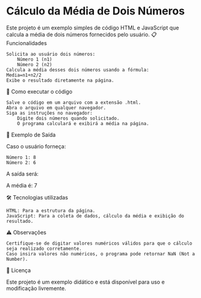 # Cálculo da Média de Dois Números

Este projeto é um exemplo simples de código HTML e JavaScript que calcula a média de dois números fornecidos pelo usuário.
📋 Funcionalidades

    Solicita ao usuário dois números:
        Número 1 (n1)
        Número 2 (n2)
    Calcula a média desses dois números usando a fórmula:
    Media=n1+n2/2
    Exibe o resultado diretamente na página.

🚀 Como executar o código

    Salve o código em um arquivo com a extensão .html.
    Abra o arquivo em qualquer navegador.
    Siga as instruções no navegador:
        Digite dois números quando solicitado.
        O programa calculará e exibirá a média na página.

📌 Exemplo de Saída

Caso o usuário forneça:

    Número 1: 8
    Número 2: 6

A saída será:

A média é: 7

🛠️ Tecnologias utilizadas

    HTML: Para a estrutura da página.
    JavaScript: Para a coleta de dados, cálculo da média e exibição do resultado.

⚠️ Observações

    Certifique-se de digitar valores numéricos válidos para que o cálculo seja realizado corretamente.
    Caso insira valores não numéricos, o programa pode retornar NaN (Not a Number).

📄 Licença

Este projeto é um exemplo didático e está disponível para uso e modificação livremente.
